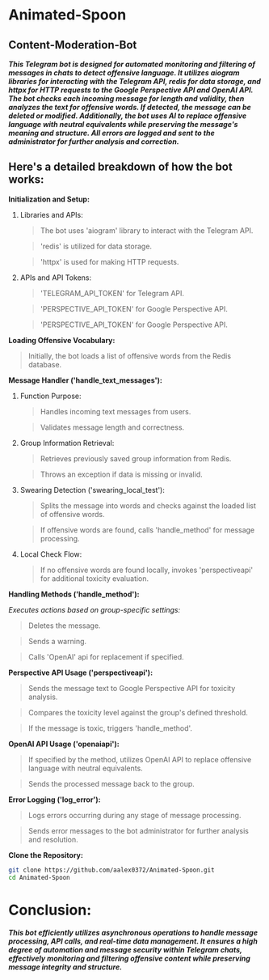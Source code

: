 # Animated-Spoon

## Content-Moderation-Bot

___This Telegram bot is designed for automated monitoring and filtering of messages in chats to detect offensive language. It utilizes aiogram libraries for interacting with the Telegram API, redis for data storage, and httpx for HTTP requests to the Google Perspective API and OpenAI API. The bot checks each incoming message for length and validity, then analyzes the text for offensive words. If detected, the message can be deleted or modified. Additionally, the bot uses AI to replace offensive language with neutral equivalents while preserving the message's meaning and structure. All errors are logged and sent to the administrator for further analysis and correction.___


## Here's a detailed breakdown of how the bot works:

__Initialization and Setup:__
1. Libraries and APIs:
    >The bot uses 'aiogram' library to interact with the Telegram API.
    
    > 'redis' is utilized for data storage.

    > 'httpx' is used for making HTTP requests.

2. APIs and API Tokens:
    > 'TELEGRAM_API_TOKEN' for Telegram API.

    > 'PERSPECTIVE_API_TOKEN' for Google Perspective API.

    > 'PERSPECTIVE_API_TOKEN' for Google Perspective API.

__Loading Offensive Vocabulary:__
> Initially, the bot loads a list of offensive words from the Redis database.

__Message Handler ('handle_text_messages'):__
1. Function Purpose:
    >Handles incoming text messages from users.

    >Validates message length and correctness.

2. Group Information Retrieval:
    >Retrieves previously saved group information from Redis.

    >Throws an exception if data is missing or invalid.

3. Swearing Detection ('swearing_local_test'):
    >Splits the message into words and checks against the loaded list of offensive words.

    >If offensive words are found, calls 'handle_method' for message processing.

4. Local Check Flow:
    >If no offensive words are found locally, invokes 'perspectiveapi' for additional toxicity evaluation.

__Handling Methods ('handle_method'):__

_Executes actions based on group-specific settings:_
>Deletes the message.

>Sends a warning.

>Calls 'OpenAI' api for replacement if specified.

__Perspective API Usage ('perspectiveapi'):__
>Sends the message text to Google Perspective API for toxicity analysis.

>Compares the toxicity level against the group's defined threshold.

>If the message is toxic, triggers 'handle_method'.

__OpenAI API Usage ('openaiapi'):__
>If specified by the method, utilizes OpenAI API to replace offensive language with neutral equivalents.

>Sends the processed message back to the group.


__Error Logging ('log_error'):__
>Logs errors occurring during any stage of message processing.

>Sends error messages to the bot administrator for further analysis and resolution.



__Clone the Repository:__

```bash
git clone https://github.com/aalex0372/Animated-Spoon.git
cd Animated-Spoon
```


# Conclusion:
___This bot efficiently utilizes asynchronous operations to handle message processing, API calls, and real-time data management. It ensures a high degree of automation and message security within Telegram chats, effectively monitoring and filtering offensive content while preserving message integrity and structure.___
